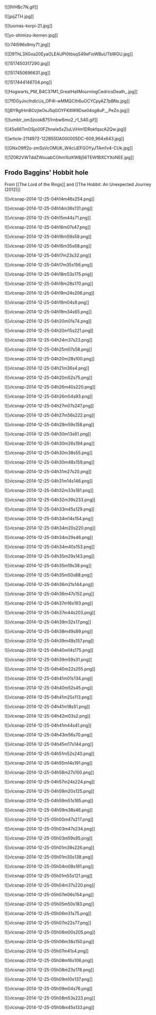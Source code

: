 ![[9VHBc7N.gif]]

![[jpijZTH.jpg]]

![[tuomas-korpi-21.jpg]]

![[yo-shimizu-ikemen.jpg]]

![[r74t596s9my71.jpg]]

![[D9ThL3XGoa20EyaOLEAUPI0tbsqS49eFioWBuUTbWGU.jpg]]

![[1517450317290.jpg]]

![[1517450696631.jpg]]

![[1517444146704.png]]

![[Hogwarts_PM_B4C37M1_GreatHallMourningCedricsDeath_.jpg]]

![[7fDGyJncIhdIcUs_OP4I-wMMQCth6uOCYCpyAZ7pBNs.jpg]]

![[jBYRglHmBOzjIeOsJ5qGOYFK8W9Dse04sg8uP__PeZo.jpg]]

![[tumblr_om3zookB751rnbw6mo2_r1_540.gif]]

![[45s66TmOSjo00FZhneIe5xZIuLViHm1DRokfqscA2Qw.jpg]]

![[article-2114972-122B55DA000005DC-609_964x643.jpg]]

![[GNxO9ff2o-zmSsVcOMUK_W4cIJEFGOYyJTAm1v4-CUk.jpg]]

![[1Z0R2VWTddZWouabCOhm1IizKW8j56TEWfBXCYXoNEE.jpg]]



## Frodo Baggins' Hobbit hole

From [[The Lord of the Rings]] and [[The Hobbit: An Unexpected Journey (2012)]]

![[vlcsnap-2014-12-25-04h14m46s254.png]]

![[vlcsnap-2014-12-25-04h14m36s131.png]]

![[vlcsnap-2014-12-25-04h15m44s71.png]]

![[vlcsnap-2014-12-25-04h16m07s47.png]]

![[vlcsnap-2014-12-25-04h16m59s59.png]]

![[vlcsnap-2014-12-25-04h16m35s68.png]]

![[vlcsnap-2014-12-25-04h17m23s32.png]]

![[vlcsnap-2014-12-25-04h17m35s156.png]]

![[vlcsnap-2014-12-25-04h18m53s175.png]]

![[vlcsnap-2014-12-25-04h18m28s170.png]]

![[vlcsnap-2014-12-25-04h19m24s206.png]]

![[vlcsnap-2014-12-25-04h19m04s9.png]]

![[vlcsnap-2014-12-25-04h19m34s65.png]]

![[vlcsnap-2014-12-25-04h20m01s74.png]]

![[vlcsnap-2014-12-25-04h20m15s221.png]]

![[vlcsnap-2014-12-25-04h24m37s23.png]]

![[vlcsnap-2014-12-25-04h25m07s58.png]]

![[vlcsnap-2014-12-25-04h20m28s100.png]]

![[vlcsnap-2014-12-25-04h21m36s4.png]]

![[vlcsnap-2014-12-25-04h20m52s75.png]]

![[vlcsnap-2014-12-25-04h26m40s220.png]]

![[vlcsnap-2014-12-25-04h26m54s93.png]]

![[vlcsnap-2014-12-25-04h27m07s247.png]]

![[vlcsnap-2014-12-25-04h27m56s222.png]]

![[vlcsnap-2014-12-25-04h29m59s158.png]]

![[vlcsnap-2014-12-25-04h30m13s61.png]]

![[vlcsnap-2014-12-25-04h30m26s194.png]]

![[vlcsnap-2014-12-25-04h30m38s55.png]]

![[vlcsnap-2014-12-25-04h30m48s159.png]]

![[vlcsnap-2014-12-25-04h31m27s20.png]]

![[vlcsnap-2014-12-25-04h31m14s146.png]]

![[vlcsnap-2014-12-25-04h32m33s181.png]]

![[vlcsnap-2014-12-25-04h32m39s233.png]]

![[vlcsnap-2014-12-25-04h33m45s129.png]]

![[vlcsnap-2014-12-25-04h34m14s154.png]]

![[vlcsnap-2014-12-25-04h34m20s220.png]]

![[vlcsnap-2014-12-25-04h34m29s46.png]]

![[vlcsnap-2014-12-25-04h34m40s153.png]]

![[vlcsnap-2014-12-25-04h35m29s143.png]]

![[vlcsnap-2014-12-25-04h35m19s38.png]]

![[vlcsnap-2014-12-25-04h35m50s88.png]]

![[vlcsnap-2014-12-25-04h36m21s144.png]]

![[vlcsnap-2014-12-25-04h36m47s152.png]]

![[vlcsnap-2014-12-25-04h37m16s193.png]]

![[vlcsnap-2014-12-25-04h37m44s203.png]]

![[vlcsnap-2014-12-25-04h39m32s17.png]]

![[vlcsnap-2014-12-25-04h38m49s89.png]]

![[vlcsnap-2014-12-25-04h39m49s157.png]]

![[vlcsnap-2014-12-25-04h40m14s175.png]]

![[vlcsnap-2014-12-25-04h39m59s31.png]]

![[vlcsnap-2014-12-25-04h40m22s255.png]]

![[vlcsnap-2014-12-25-04h41m01s134.png]]

![[vlcsnap-2014-12-25-04h40m52s45.png]]

![[vlcsnap-2014-12-25-04h41m25s113.png]]

![[vlcsnap-2014-12-25-04h41m18s51.png]]

![[vlcsnap-2014-12-25-04h42m03s2.png]]

![[vlcsnap-2014-12-25-04h41m44s41.png]]

![[vlcsnap-2014-12-25-04h43m56s70.png]]

![[vlcsnap-2014-12-25-04h45m17s144.png]]

![[vlcsnap-2014-12-25-04h51m52s240.png]]

![[vlcsnap-2014-12-25-04h55m14s191.png]]

![[vlcsnap-2014-12-25-04h58m27s100.png]]

![[vlcsnap-2014-12-25-04h57m24s224.png]]

![[vlcsnap-2014-12-25-04h59m20s125.png]]

![[vlcsnap-2014-12-25-04h59m51s165.png]]

![[vlcsnap-2014-12-25-04h59m38s46.png]]

![[vlcsnap-2014-12-25-05h00m47s217.png]]

![[vlcsnap-2014-12-25-05h03m47s234.png]]

![[vlcsnap-2014-12-25-05h03m59s95.png]]

![[vlcsnap-2014-12-25-05h01m39s226.png]]

![[vlcsnap-2014-12-25-05h01m30s138.png]]

![[vlcsnap-2014-12-25-05h04m08s181.png]]

![[vlcsnap-2014-12-25-05h01m55s121.png]]

![[vlcsnap-2014-12-25-05h04m37s220.png]]

![[vlcsnap-2014-12-25-05h07m06s154.png]]

![[vlcsnap-2014-12-25-05h05m50s183.png]]

![[vlcsnap-2014-12-25-05h06m31s75.png]]

![[vlcsnap-2014-12-25-05h07m22s77.png]]

![[vlcsnap-2014-12-25-05h08m00s205.png]]

![[vlcsnap-2014-12-25-05h06m38s150.png]]

![[vlcsnap-2014-12-25-05h07m41s4.png]]

![[vlcsnap-2014-12-25-05h08m16s106.png]]

![[vlcsnap-2014-12-25-05h08m23s178.png]]

![[vlcsnap-2014-12-25-05h09m10s137.png]]

![[vlcsnap-2014-12-25-05h09m04s76.png]]

![[vlcsnap-2014-12-25-05h08m53s223.png]]

![[vlcsnap-2014-12-25-05h08m45s133.png]]